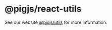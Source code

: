 # @pigjs/react-utils

See our website [@pigjs/utils](http://utils.pigjs.com/) for more information.
